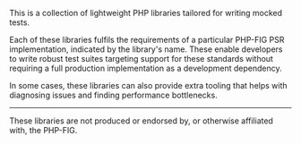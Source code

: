 This is a collection of lightweight PHP libraries tailored for writing mocked tests.

Each of these libraries fulfils the requirements of a particular PHP-FIG PSR implementation, indicated by the library's name. These enable developers to write robust test suites targeting support for these standards without requiring a full production implementation as a development dependency.

In some cases, these libraries can also provide extra tooling that helps with diagnosing issues and finding performance bottlenecks.

---

These libraries are not produced or endorsed by, or otherwise affiliated with, the PHP-FIG.
